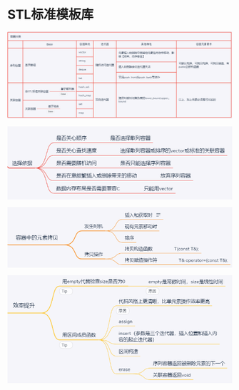 # STL标准模板库

![STL&#x5BB9;&#x5668;&#x5206;&#x7C7B;](../../.gitbook/assets/image%20%284%29.png)

![](../../.gitbook/assets/image%20%285%29.png)

![](../../.gitbook/assets/image%20%286%29.png)

![](../../.gitbook/assets/image%20%287%29.png)

